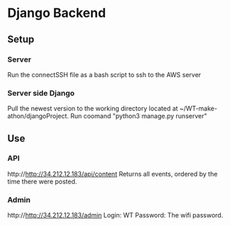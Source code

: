 # Django Backend
## Setup
### Server
Run the connectSSH file as a bash script to ssh to the AWS server
### Server side Django
Pull the newest version to the working directory located at ~/WT-make-athon/djangoProject.
Run coomand "python3 manage.py runserver"
## Use
### API
http://http://34.212.12.183/api/content
Returns all events, ordered by the time there were posted.
### Admin
http://http://34.212.12.183/admin
Login: WT
Password: The wifi password.
